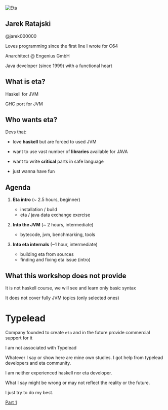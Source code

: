 ![Eta](/src/images/eta.jpeg)<!-- .element class="center" -->



##  Jarek Ratajski

@jarek000000

Loves programming since the first line I wrote for C64

Anarchitect @ Engenius GmbH

Java developer (since 1999) with a functional  heart



## What is eta?



Haskell for JVM



GHC port for JVM



## Who wants eta?

Devs that:
- love **haskell** but are forced to used JVM

- want  to use vast number of **libraries** available for JAVA

- want to write **critical** parts in safe language

- just wanna have fun



## Agenda



1. **Eta intro** (~ 2.5 hours, beginner)
   - installation / build
   -  eta / java data exchange exercise
   
2. **Into the JVM** (~ 2 hours, intermediate)
   - bytecode, jvm, benchmarking, tools
  
3. **Into eta internals** (~1 hour, intermediate)
   - building eta from sources
   - finding and fixing eta issue (intro)



## What this workshop does not provide

It is not haskell course, we will see and learn only basic syntax

It does not cover fully JVM topics (only selected ones)



# Typelead

Company founded to create `eta` and in the future provide commercial support for it



I am not associated with Typelead



Whatever I say or show here are mine own studies. I got help from typelead developers and eta community.

I am neither experienced haskell nor eta developer. 

What I say might be wrong or may not reflect the reality or the future. 

I just try to do my best.



[Part 1](lconf_part1.html)
